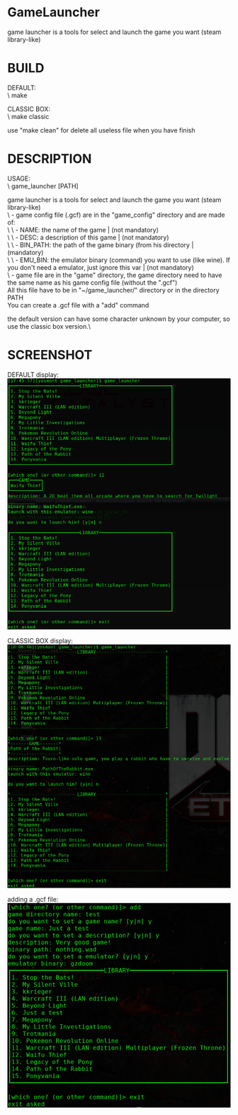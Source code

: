 # GameLauncher
game launcher is a tools for select and launch the game you want (steam library-like)

# BUILD
DEFAULT:\
\	make

CLASSIC BOX:\
\	make classic
  
use "make clean" for delete all useless file when you have finish

# DESCRIPTION
USAGE:\
\	game_launcher [PATH]

game launcher is a tools for select and launch the game you want (steam library-like)\
\	- game config file (.gcf) are in the "game_config" directory and are made of:\
\	\	- NAME: the name of the game | (not mandatory)\
\	\	- DESC: a description of this game | (not mandatory)\
\	\	- BIN_PATH: the path of the game binary (from his directory | (mandatory)\
\	\	- EMU_BIN: the emulator binary (command) you want to use (like wine). If you don't need a emulator, just ignore this var | (not mandatory)\
\	- game file are in the "game" directory, the game directory need to have the same name as his game config file (without the ".gcf")\
All this file have to be in "~/game_launcher/" directory or in the directory PATH\
You can create a .gcf file with a "add" command

the default version can have some character unknown by your computer, so use the classic box version.\

# SCREENSHOT
DEFAULT display:\
![DEFAULT display screenshot](screenshot/better.png)

CLASSIC BOX display:\
![CLASSIC BOX display screenshot](screenshot/classic.png)

adding a .gcf file:\
![adding a .gcf file screenshot](screenshot/add.png)
